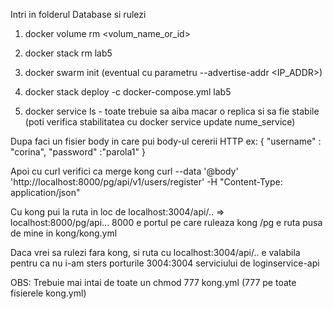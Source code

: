 Intri in folderul Database si rulezi

1. docker volume rm <volum_name_or_id>
2. docker stack rm lab5

3. docker swarm init (eventual cu parametru --advertise-addr <IP_ADDR>)
4. docker stack deploy -c docker-compose.yml lab5
5. docker service ls - toate trebuie sa aiba macar o replica si sa fie stabile 
(poti verifica stabilitatea cu docker service update nume_service)

Dupa faci un fisier body in care pui body-ul cererii HTTP
ex:
{
    "username" : "corina",
    "password" :"parola1"
}

Apoi cu curl verifici ca merge kong
curl --data '@body' 'http://localhost:8000/pg/api/v1/users/register' -H "Content-Type: application/json"

Cu kong pui la ruta in loc de localhost:3004/api/.. => localhost:8000/pg/api...
8000 e portul pe care ruleaza kong
/pg e ruta pusa de mine in kong/kong.yml

Daca vrei sa rulezi fara kong, si ruta cu localhost:3004/api/.. e valabila
pentru ca nu i-am sters porturile 3004:3004 serviciului de loginservice-api

OBS: Trebuie mai intai de toate un chmod 777 kong.yml (777 pe toate fisierele kong.yml)

